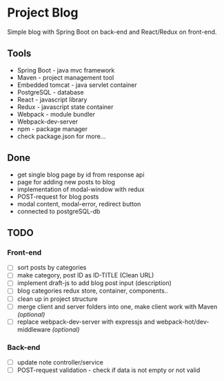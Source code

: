 # Project Blog
Simple blog with Spring Boot on back-end and React/Redux on front-end.

Tools
-----
* Spring Boot - java mvc framework
* Maven - project management tool
* Embedded tomcat - java servlet container
* PostgreSQL - database
* React - javascript library
* Redux - javascript state container
* Webpack - module bundler
* Webpack-dev-server
* npm - package manager
* check package.json for more...

Done
----- 
* get single blog page by id from response api
* page for adding new posts to blog
* implementation of modal-window with redux
* POST-request for blog posts
* modal content, modal-error, redirect button
* connected to postgreSQL-db

TODO
-----

### Front-end
- [ ] sort posts by categories
- [ ] make category, post ID as ID-TITLE (Clean URL)
- [ ] implement draft-js to add blog post input (description)
- [ ] blog categories redux store, container, components..
- [ ] clean up in project structure
- [ ] merge client and server folders into one, make client work with Maven *(optional)*
- [ ] replace webpack-dev-server with expressjs and webpack-hot/dev-middleware *(optional)*
### Back-end
- [ ] update note controller/service
- [ ] POST-request validation - check if data is not empty or not valid
